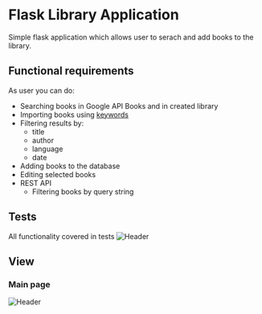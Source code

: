 # Flask Library Application

Simple flask application which allows user to serach and add books to the library.

## Functional requirements

As user you can do:
- Searching books in Google API Books and in created library
- Importing books using [keywords](https://developers.google.com/books/docs/v1/using#WorkingVolumes)
- Filtering results by:
  - title
  - author
  - language
  - date
- Adding books to the database
- Editing selected books
- REST API
  - Filtering books by query string

## Tests

All functionality covered in tests
![Header](https://github.com/Brainisthekey/flask-app/blob/master/data/img/tests.png)

## View

### Main page

![Header](https://github.com/Brainisthekey/flask-app/blob/master/data/img/main.png)
